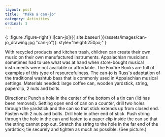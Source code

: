 ```yaml
---
layout: post
title:  "Make a can-jo"
category: Activities
ordinal: 1
---
```


{: .figure .figure-right }
![can-jo]({{ site.baseurl }}/assets/images/can-jo_drawing.jpg "can-jo"){: style="height:250px;" }

With recycled products and kitchen trash, children can create their own music on
their own manufactured instruments. Appalachian musicians sometimes had to use
what was at hand when store-bought musical instruments were not available or
affordable. The Foxfire Books are full of examples of this type of
resourcefulness. The can-jo is Russ's adaptation of the traditional washtub bass
that is commonly used in Appalachian musical settings. Materials needed: large
coffee can, wooden yardstick, string, paperclip, 2 nuts and bolts.

Directions: Punch a hole in the center of the bottom of a tin can (lid has been
removed). Setting open end of can on a counter, drill two holes through the
yardstick and the can so that stick extends up from closed end. Fasten with 2
nuts and bolts. Drill hole in other end of stick. Push string through the hole
in the can and fasten to a paper clip inside the can so that the string cannot
pop out. Stretch the string to the hole in the far end of the yardstick; tie
securely and tighten as much as possible. (See picture.)
